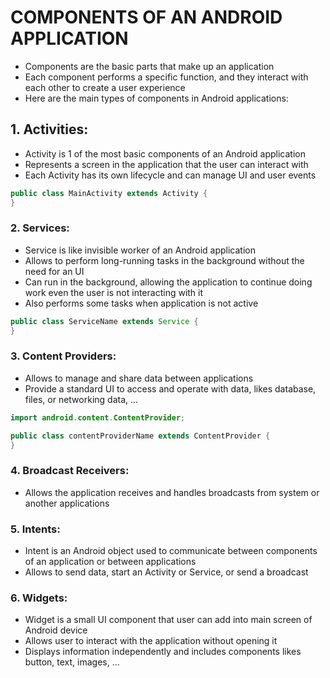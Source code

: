 # COMPONENTS OF AN ANDROID APPLICATION
- Components are the basic parts that make up an application
- Each component performs a specific function, and they interact with each other to create a user experience
- Here are the main types of components in Android applications:

## 1. Activities:
- Activity is 1 of the most basic components of an Android application
- Represents a screen in the application that the user can interact with
- Each Activity has its own lifecycle and can manage UI and user events
```java
public class MainActivity extends Activity {
}
```

### 2. Services:
- Service is like invisible worker of an Android application
- Allows to perform long-running tasks in the background without the need for an UI
- Can run in the background, allowing the application to continue doing work even the user is not interacting with it
- Also performs some tasks when application is not active
```java
public class ServiceName extends Service {
}
```

### 3. Content Providers:
- Allows to manage and share data between applications
- Provide a standard UI to access and operate with data, likes database, files, or networking data, ...

```java
import android.content.ContentProvider;

public class contentProviderName extends ContentProvider {
}
```


### 4. Broadcast Receivers:
- Allows the application receives and handles broadcasts from system or another applications

### 5. Intents:
- Intent is an Android object used to communicate between components of an application or between applications
- Allows to send data, start an Activity or Service, or send a broadcast

### 6. Widgets:
- Widget is a small UI component that user can add into main screen of Android device
- Allows user to interact with the application without opening it
- Displays information independently and includes components likes button, text, images, ...

